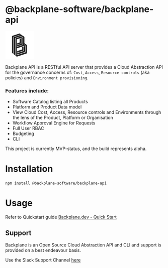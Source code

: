 # @backplane-software/backplane-api

![Backplane Logo](backplane-logo-black.png)

Backplane API is a RESTful API server that provides a Cloud Abstraction API for the governance concerns of: `Cost`, `Access`, `Resource controls` (aka policies) and `Environment provisioning`.

### Features include:

- Software Catalog listing all Products
- Platform and Product Data model
- View Cloud Cost, Access, Resource controls and Environments through the lens of the Product, Platform or Organisation
- Workflow Approval Engine for Requests
- Full User RBAC
- Budgeting
- CLI

This project is currently MVP-status, and the build represents alpha.

# Installation

`npm install @backplane-software/backplane-api`

# Usage

Refer to Quickstart guide [Backplane.dev - Quick Start](https://backplane.dev/blog/quick-start/)

## Support

Backplane is an Open Source Cloud Abstraction API and CLI and support is provided on a best endeavour basis.

Use the Slack Support Channel [here](https://backplane-dev.slack.com/archives/C07CSJYU2QH)
